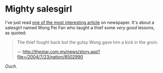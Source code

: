 Mighty salesgirl
===

I've just read [one of the most interesting article](http://thestar.com.my/news/story.asp?file=/2004/7/23/nation/8502990 "Salesgirl lends her weight to fight crime") on newspaper. It's about a salesgirl named Wong Pei Fan who taught a thief some *very good* lessons, as quoted:

> The thief fought back but the gutsy Wong gave him a kick in the groin.
>
> — <http://thestar.com.my/news/story.asp?file=/2004/7/23/nation/8502990>

*Ouch.*